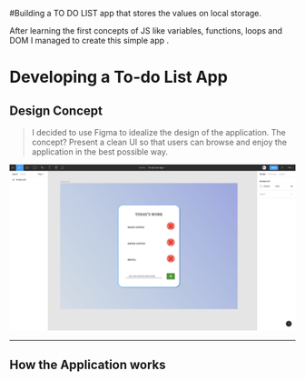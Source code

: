 #Building a TO DO LIST app that stores the values on local storage.

After learning the first concepts of JS like variables, functions, loops and DOM I managed to create this simple app .


# Developing a To-do List App

## Design Concept

> I decided to use Figma to idealize the design of the application. The concept?
Present a clean UI so that users can browse and enjoy the application in the best possible way.

![](app/Captura%20de%20ecrã%202020-09-26%2C%20às%2016.03.13.png)

***

## How the Application works


